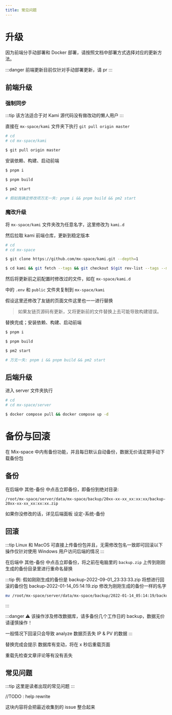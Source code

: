 ```yaml
---
title: 常见问题
---
```


# 升级

因为前端分手动部署和 Docker 部署，请按照文档中部署方式选择对应的更新方法。

:::danger
前端更新目前仅针对手动部署更新，请 pr
:::

## 前端升级

### 强制同步

:::tip
该方法适合于对 Kami 源代码没有做改动的懒人用户
:::

直接在 `mx-space/kami` 文件夹下执行 `git pull origin master`

```bash
# cd
# cd mx-space/kami

$ git pull origin master
```

安装依赖、构建、启动前端

```bash
$ pnpm i

$ pnpm build

$ pm2 start

# 假如我确定修改项万无一失: pnpm i && pnpm build && pm2 start
```

### 魔改升级

将 `mx-space/kami` 文件夹改为任意名字，这里修改为 `kami.d`

然后拉取 kami 前端仓库，更新到稳定版本

```bash
# cd
# cd mx-space

$ git clone https://github.com/mx-space/kami.git --depth=1

$ cd kami && git fetch --tags && git checkout $(git rev-list --tags --max-count=1)
```

然后将更新前之前配置时修改过的文件，如在 `mx-space/kami.d`

中的 `.env` 和 `public` 文件夹复制到 `mx-space/kami`

假设这里还修改了友链的页面文件这里也一一进行替换

> 如果友链页源码有更新，又将更新前的文件替换上去可能导致构建错误。

替换完成；安装依赖、构建、启动前端

```bash
$ pnpm i

$ pnpm build

$ pm2 start

# 万无一失: pnpm i && pnpm build && pm2 start
```

## 后端升级

进入 server 文件夹执行

```bash
# cd
# cd mx-space/server

$ docker compose pull && docker compose up -d
```

# 备份与回滚

在 Mix-space 中内有备份功能，并且每日默认自动备份，数据无价请定期手动下载备份包

## 备份

在后端中 其他-备份 中点击立即备份，即备份到绝对目录: 

`/root/mx-space/server/data/mx-space/backup/20xx-xx-xx_xx:xx:xx/backup-20xx-xx-xx_xx:xx:xx.zip`

如果你没修改的话，详见后端面板 设定-系统-备份


## 回滚

:::tip
Linux 和 MacOS 可直接上传备份包并且，无需修改包名一致即可回滚以下操作仅针对使用 Windows 用户访问后端的情况
:::

在后端中 其他-备份 中点击立即备份，将之前在电脑里的 `backup.zip` 上传到刚刚生成的备份目录里进行重命名替换


:::tip
例: 假如刚刚生成的备份是 backup-2022-09-01_23:33:33.zip 将想进行回滚的备份包 backup-2022-01-14_05:14:19.zip 修改为刚刚生成的备份一样的名字

```bash
mv /root/mx-space/server/data/mx-space/backup/2022-01-14_05:14:19/backup-2022-01-14_05:14:19.zip backup-2022-09-01_23:33:33.zip
```
:::

:::danger
⚠️ 该操作涉及修改数据库，请多备份几个工作日的 backup，数据无价请谨慎操作！

一般情况下回滚只会导致 analyze 数据页丢失 IP & PV 的数据
:::

替换完成会提示 数据库有变动，将在 x 秒后重载页面

重载先检查文章评论等有没有丢失

## 常见问题

:::tip
这里是读者出现的常见问题
:::

//TODO : help rewrite

这块内容将会把最近收集到的 issue 整合起来
